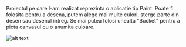 Proiectul pe care l-am realizat reprezinta o aplicatie tip Paint.
Poate fi folosita pentru a desena, putem alege mai multe culori, sterge parte din desen sau desenul intreg. Se mai putea folosi unealta "Bucket" pentru a picta canvasul cu o anumita culoare.

![alt text](https://i.imgur.com/iYa1kyH.png)
